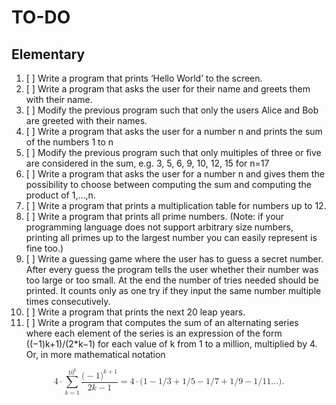 # TO-DO

## Elementary

1. [ ] Write a program that prints ‘Hello World’ to the screen.
2. [ ] Write a program that asks the user for their name and greets them with their name.
3. [ ] Modify the previous program such that only the users Alice and Bob are greeted with their names.
4. [ ] Write a program that asks the user for a number n and prints the sum of the numbers 1 to n
5. [ ] Modify the previous program such that only multiples of three or five are considered in the sum, e.g. 3, 5, 6, 9, 10, 12, 15 for n=17
6. [ ] Write a program that asks the user for a number n and gives them the possibility to choose between computing the sum and computing the product of 1,…,n.
7. [ ] Write a program that prints a multiplication table for numbers up to 12.
8. [ ] Write a program that prints all prime numbers. (Note: if your programming language does not support arbitrary size numbers, printing all primes up to the largest number you can easily represent is fine too.)
9. [ ] Write a guessing game where the user has to guess a secret number. After every guess the program tells the user whether their number was too large or too small. At the end the number of tries needed should be printed. It counts only as one try if they input the same number multiple times consecutively.
10. [ ] Write a program that prints the next 20 leap years.
11. [ ] Write a program that computes the sum of an alternating series where each element of the series is an expression of the form ((−1)k+1)/(2\*k−1) for each value of k from 1 to a million, multiplied by 4. Or, in more mathematical notation

<math display="block" xmlns="http://www.w3.org/1998/Math/MathML"><semantics><mrow><mn>4</mn><mo>⋅</mo><munderover><mo>∑</mo><mrow><mi>k</mi><mo>=</mo><mn>1</mn></mrow><msup><mn>10</mn><mn>6</mn></msup></munderover><mfrac><mrow><mo stretchy="false" form="prefix">(</mo><mo>−</mo><mn>1</mn><msup><mo stretchy="false" form="postfix">)</mo><mrow><mi>k</mi><mo>+</mo><mn>1</mn></mrow></msup></mrow><mrow><mn>2</mn><mi>k</mi><mo>−</mo><mn>1</mn></mrow></mfrac><mo>=</mo><mn>4</mn><mo>⋅</mo><mo stretchy="false" form="prefix">(</mo><mn>1</mn><mo>−</mo><mn>1</mn><mi>/</mi><mn>3</mn><mo>+</mo><mn>1</mn><mi>/</mi><mn>5</mn><mo>−</mo><mn>1</mn><mi>/</mi><mn>7</mn><mo>+</mo><mn>1</mn><mi>/</mi><mn>9</mn><mo>−</mo><mn>1</mn><mi>/</mi><mn>11</mn><mi>…</mi><mo stretchy="false" form="postfix">)</mo><mi>.</mi></mrow><annotation encoding="application/x-tex">4\cdot \sum\_{k=1}^{10^6} \frac{(-1)^{k+1}}{2k-1} = 4\cdot(1-1/3+1/5-1/7+1/9-1/11\ldots).</annotation></semantics></math>
